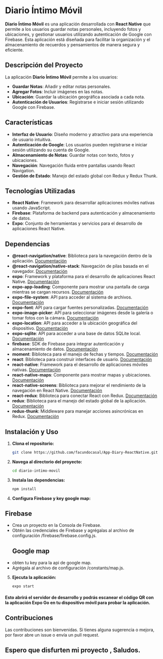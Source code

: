 # Diario Íntimo Móvil

**Diario Íntimo Móvil** es una aplicación desarrollada con **React Native** que permite a los usuarios guardar notas personales, incluyendo fotos y ubicaciones, y gestionar usuarios utilizando autenticación de Google con Firebase. Esta aplicación está diseñada para facilitar la organización y el almacenamiento de recuerdos y pensamientos de manera segura y eficiente.

## Descripción del Proyecto

La aplicación **Diario Íntimo Móvil** permite a los usuarios:

- **Guardar Notas**: Añadir y editar notas personales.
- **Agregar Fotos**: Incluir imágenes en las notas.
- **Ubicación**: Guardar la ubicación geográfica asociada a cada nota.
- **Autenticación de Usuarios**: Registrarse e iniciar sesión utilizando Google con Firebase.

## Características

- **Interfaz de Usuario**: Diseño moderno y atractivo para una experiencia de usuario intuitiva.
- **Autenticación de Google**: Los usuarios pueden registrarse e iniciar sesión utilizando su cuenta de Google.
- **Almacenamiento de Notas**: Guardar notas con texto, fotos y ubicaciones.
- **Navegación**: Navegación fluida entre pantallas usando React Navigation.
- **Gestión de Estado**: Manejo del estado global con Redux y Redux Thunk.

## Tecnologías Utilizadas

- **React Native**: Framework para desarrollar aplicaciones móviles nativas usando JavaScript.
- **Firebase**: Plataforma de backend para autenticación y almacenamiento de datos.
- **Expo**: Conjunto de herramientas y servicios para el desarrollo de aplicaciones React Native.

## Dependencias

- **@react-navigation/native**: Biblioteca para la navegación dentro de la aplicación. [Documentación](https://reactnavigation.org/docs/getting-started)
- **@react-navigation/native-stack**: Navegación de pilas basada en el navegador. [Documentación](https://reactnavigation.org/docs/native-stack-navigator)
- **expo**: Framework y plataforma para el desarrollo de aplicaciones React Native. [Documentación](https://docs.expo.dev/)
- **expo-app-loading**: Componente para mostrar una pantalla de carga mientras se cargan recursos. [Documentación](https://docs.expo.dev/versions/latest/sdk/app-loading/)
- **expo-file-system**: API para acceder al sistema de archivos. [Documentación](https://docs.expo.dev/versions/latest/sdk/file-system/)
- **expo-font**: API para cargar fuentes personalizadas. [Documentación](https://docs.expo.dev/versions/latest/sdk/font/)
- **expo-image-picker**: API para seleccionar imágenes desde la galería o tomar fotos con la cámara. [Documentación](https://docs.expo.dev/versions/latest/sdk/imagepicker/)
- **expo-location**: API para acceder a la ubicación geográfica del dispositivo. [Documentación](https://docs.expo.dev/versions/latest/sdk/location/)
- **expo-sqlite**: API para acceder a una base de datos SQLite local. [Documentación](https://docs.expo.dev/versions/latest/sdk/sqlite/)
- **firebase**: SDK de Firebase para integrar autenticación y almacenamiento de datos. [Documentación](https://firebase.google.com/docs/web/setup)
- **moment**: Biblioteca para el manejo de fechas y tiempos. [Documentación](https://momentjs.com/)
- **react**: Biblioteca para construir interfaces de usuario. [Documentación](https://reactjs.org/)
- **react-native**: Framework para el desarrollo de aplicaciones móviles nativas. [Documentación](https://reactnative.dev/)
- **react-native-maps**: Componente para mostrar mapas y ubicaciones. [Documentación](https://github.com/react-native-maps/react-native-maps)
- **react-native-screens**: Biblioteca para mejorar el rendimiento de la navegación en React Native. [Documentación](https://github.com/software-mansion/react-native-screens)
- **react-redux**: Biblioteca para conectar React con Redux. [Documentación](https://react-redux.js.org/)
- **redux**: Biblioteca para el manejo del estado global de la aplicación. [Documentación](https://redux.js.org/)
- **redux-thunk**: Middleware para manejar acciones asincrónicas en Redux. [Documentación](https://github.com/reduxjs/redux-thunk)

## Instalación y Uso

1. **Clona el repositorio:**

   ```bash
   git clone https://github.com/facundocasal/App-Diary-ReactNative.git
   
2. **Navega al directorio del proyecto:**
   
   ```bash
   cd diario-intimo-movil

3. **Instala las dependencias:**
  
   ```bash
   npm install
   
4. **Configura Firebase y key google map:**
  ## Firebase
- Crea un proyecto en la Consola de Firebase.
- Obtén las credenciales de Firebase y agrégalas al archivo de configuración /firebase/firebase.config.js.
  ## Google map
- obten tu key para la api de google map.
- Agrégala al archivo de configuración /constants/map.js.

5. **Ejecuta la aplicación:**
   ```bash
   expo start

#### Esto abrirá el servidor de desarrollo y podrás escanear el código QR con la aplicación Expo Go en tu dispositivo móvil para probar la aplicación.

## Contribuciones
Las contribuciones son bienvenidas. Si tienes alguna sugerencia o mejora, por favor abre un issue o envía un pull request.

## Espero que disfurten mi proyecto , Saludos.
